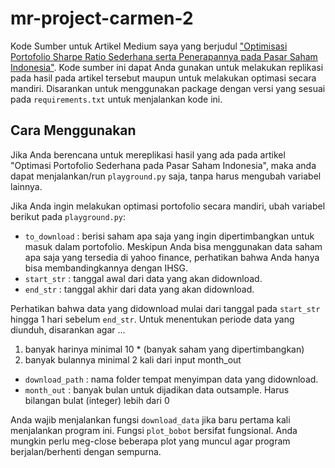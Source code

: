# mr-project-carmen-2
Kode Sumber untuk Artikel Medium saya yang berjudul ["Optimisasi Portofolio Sharpe Ratio Sederhana serta Penerapannya pada Pasar Saham Indonesia"](https://medium.com/@mrobith95/optimasi-portofolio-sederhana-pada-pasar-saham-indonesia-c190c4771008). Kode sumber ini dapat Anda gunakan untuk melakukan replikasi pada hasil pada artikel tersebut maupun untuk melakukan optimasi secara mandiri. Disarankan untuk menggunakan package dengan versi yang sesuai pada `requirements.txt` untuk menjalankan kode ini.

## Cara Menggunakan

Jika Anda berencana untuk mereplikasi hasil yang ada pada artikel "Optimasi Portofolio Sederhana pada Pasar Saham Indonesia", maka anda dapat menjalankan/run `playground.py` saja, tanpa harus mengubah variabel lainnya.

Jika Anda ingin melakukan optimasi portofolio secara mandiri, ubah variabel berikut pada `playground.py`:

* `to_download` : berisi saham apa saja yang ingin dipertimbangkan untuk masuk dalam portofolio. Meskipun Anda bisa menggunakan data saham apa saja yang tersedia di yahoo finance, perhatikan bahwa Anda hanya bisa membandingkannya dengan IHSG.
* `start_str` : tanggal awal dari data yang akan didownload.
* `end_str` : tanggal akhir dari data yang akan didownload.

Perhatikan bahwa data yang didownload mulai dari tanggal pada `start_str` hingga 1 hari sebelum `end_str`. Untuk menentukan periode data yang diunduh, disarankan agar ...
1. banyak harinya minimal 10 * (banyak saham yang dipertimbangkan)
2. banyak bulannya minimal 2 kali dari input month_out

* `download_path` : nama folder tempat menyimpan data yang didownload.
* `month_out` : banyak bulan untuk dijadikan data outsample. Harus bilangan bulat (integer) lebih dari 0

Anda wajib menjalankan fungsi `download_data` jika baru pertama kali menjalankan program ini. Fungsi `plot_bobot` bersifat fungsional. Anda mungkin perlu meg-close beberapa plot yang muncul agar program berjalan/berhenti dengan sempurna.
